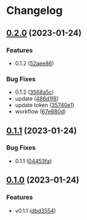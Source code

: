 # Changelog

## [0.2.0](https://github.com/AnqiPang/wftest/compare/v0.1.1...v0.2.0) (2023-01-24)


### Features

* 0.1.2 ([52aee86](https://github.com/AnqiPang/wftest/commit/52aee8629c70727aacaa094802ddfadd0bcf2677))


### Bug Fixes

* 0.1.2 ([3568a5c](https://github.com/AnqiPang/wftest/commit/3568a5cadd61f563e55ab6a7c424461f1f8ea6e5))
* update ([486d1f8](https://github.com/AnqiPang/wftest/commit/486d1f882f00f2037d4841ad4b4fc9916cc40420))
* update token ([35740e1](https://github.com/AnqiPang/wftest/commit/35740e1c4562826037d29d023186704ad14cb68b))
* workflow ([67e880d](https://github.com/AnqiPang/wftest/commit/67e880d76c966bc96cea94c20b74cbe5ff8196ff))

## [0.1.1](https://github.com/AnqiPang/wftest/compare/v0.1.0...v0.1.1) (2023-01-24)


### Bug Fixes

* 0.1.1 ([04453fa](https://github.com/AnqiPang/wftest/commit/04453fad1f6539d913ad14a62e154bede0b28321))

## [0.1.0](https://github.com/AnqiPang/wftest/compare/v0.0.2...v0.1.0) (2023-01-24)


### Features

* v0.1.1 ([dbd3554](https://github.com/AnqiPang/wftest/commit/dbd3554c789e901c7a0c62dc58b0eeef97005c43))
